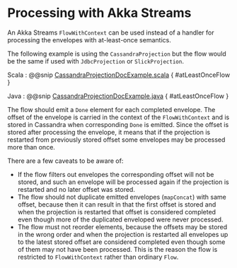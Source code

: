 # Processing with Akka Streams

An Akka Streams `FlowWithContext` can be used instead of a handler for processing the envelopes with at-least-once
semantics.

The following example is using the `CassandraProjection` but the flow would be the same if used
with `JdbcProjection` or `SlickProjection`.

Scala
:  @@snip [CassandraProjectionDocExample.scala](/examples/src/test/scala/docs/cassandra/CassandraProjectionDocExample.scala) { #atLeastOnceFlow }

Java
:  @@snip [CassandraProjectionDocExample.java](/examples/src/test/java/jdocs/cassandra/CassandraProjectionDocExample.java) { #atLeastOnceFlow }

The flow should emit a `Done` element for each completed envelope. The offset of the envelope is carried
in the context of the `FlowWithContext` and is stored in Cassandra when corresponding `Done` is emitted.
Since the offset is stored after processing the envelope, it means that if the projection is restarted
from previously stored offset some envelopes may be processed more than once.

There are a few caveats to be aware of:

* If the flow filters out envelopes the corresponding offset will not be stored, and such an envelope
  will be processed again if the projection is restarted and no later offset was stored.
* The flow should not duplicate emitted envelopes (`mapConcat`) with same offset, because then it can result in
  that the first offset is stored and when the projection is restarted that offset is considered completed even
  though more of the duplicated enveloped were never processed.
* The flow must not reorder elements, because the offsets may be stored in the wrong order
  and when the projection is restarted all envelopes up to the latest stored offset are considered
  completed even though some of them may not have been processed. This is the reason the flow is
  restricted to `FlowWithContext` rather than ordinary `Flow`.

